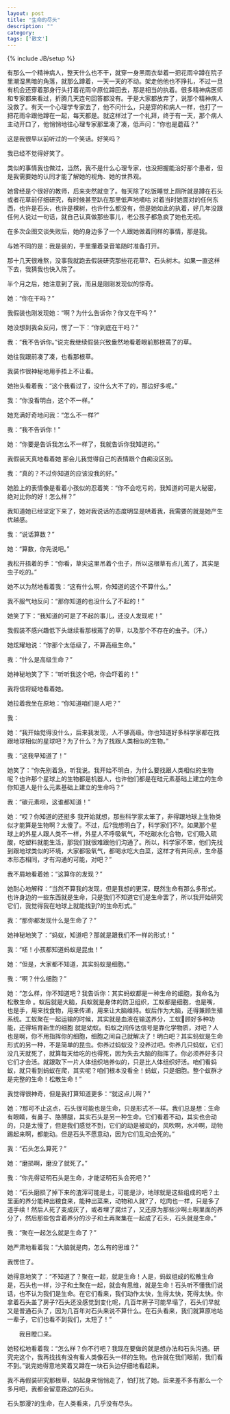 ```yaml
---
layout: post
title: "生命的尽头"
description: ""
category: 
tags: ['散文']
---
```

{% include JB/setup %}

有那么一个精神病人，整天什么也不干，就穿一身黑雨衣举着一把花雨伞蹲在院子里潮湿黑暗的角落，就那么蹲着，一天一天的不动。架走他他也不挣扎，不过一旦有机会还穿着那身行头打着花雨伞原位蹲回去，那是相当的执着。很多精神病医师和专家都来看过，折腾几天连句回答都没有。于是大家都放弃了，说那个精神病人没救了。有天一个心理学专家去了，他不问什么，只是穿的和病人一样，也打了一把花雨伞跟他蹲在一起，每天都是。就这样过了一个礼拜，终于有一天，那个病人主动开口了，他悄悄地往心理专家那里凑了凑，低声问：“你也是蘑菇？”

<!--more-->
这是我很早以前听过的一个笑话。好笑吗？

我已经不觉得好笑了。

类似的事情我也做过，当然，我不是什么心理专家，也没把握能治好那个患者，但是我需要她的认同才能了解她的视角、她的世界观。

她曾经是个很好的教师，后来突然就变了。每天除了吃饭睡觉上厕所就是蹲在石头或者花草前仔细研究，有时候甚至趴在那里低声地嘀咕 对着当时她面对的任何东西，也许是石头，也许是棵树，也许什么都没有，但是她如此的执着，好几年没跟任何人说过一句话，就自己认真做那些事儿，老公孩子都急疯了她也无视。

在多次企图交谈失败后，她的身边多了一个人跟她做着同样的事情，那是我。

与她不同的是：我是装的，手里攥着录音笔随时准备打开。

那十几天很难熬，没事我就跑去假装研究那些花花草?、石头树木。如果一直这样下去，我猜我也快入院了。

半个月之后，她注意到了我，而且是刚刚发现似的惊奇。

她：“你在干吗？”

我假装也刚发现她：“啊？为什么告诉你？你又在干吗？”

她没想到我会反问，愣了一下：“你到底在干吗？”

我：“我不告诉你。”说完我继续假装兴致盎然地看着眼前那根蔫了的草。

她往我跟前凑了凑，也看那根草。

我装作很神秘地用手捂上不让看。

她抬头看着我：“这个我看过了，没什么大不了的，那边好多呢。”

我：“你没看明白，这个不一样。”

她充满好奇地问我：“怎么不一样?”

我：“我不告诉你！”

她：“你要是告诉我怎么不一样了，我就告诉你我知道的。”

我假装天真地看着她 那会儿我觉得自己的表情跟个白痴没区别。

我：“真的？不过你知道的应该没我的好。”

她脸上的表情像是看着小孩似的忍着笑：“你不会吃亏的，我知道的可是大秘密，绝对比你的好！怎么样？”

我知道她已经坚定下来了，她对我说话的态度明显是哄着我，我需要的就是她产生优越感。

我：“说话算数？”

她：“算数，你先说吧。”

我松开捂着的手：“你看，草尖这里吊着个虫子，所以这根草有点儿蔫了，其实是虫子吃的。”

她不以为然地看着我：“这有什么啊，你知道的这个不算什么。”

我不服气地反问：“那你知道的也没什么了不起的！”

她笑了下：“我知道的可是了不起的事儿，还没人发现呢！”

我假装不感兴趣低下头继续看那根蔫了的草，以及那个不存在的虫子。（汗。）

她炫耀地说：“你那个太低级了，不算高级生命。”

我：“什么是高级生命？”

她神秘地笑了下：“听听我这个吧，你会吓着的！”

我将信将疑地看着她。

她拉着我坐在原地：“你知道咱们是人吧？”

我：

她：“我开始觉得没什么，后来我发现，人不够高级。你也知道好多科学家都在找跟地球相似的星球吧？为了什么？为了找跟人类相似的生物。”

我：“这我早知道了！”

她笑了：“你先别着急，听我说。我开始不明白，为什么要找跟人类相似的生物呢？也许那个星球上的生物都是机器人，也许他们都是在硅元素基础上建立的生命 你知道人是什么元素基础上建立的生命吗？”

我：“碳元素呗，这谁都知道！”

她：“哎？你知道的还挺多 我开始就想，那些科学家太笨了，非得跟地球上生物类似才能算是生物啊？太傻了。不过，后?我想明白了，科学家们不?。如果那个星球上的外星人跟人类不一样，外星人不呼吸氧气，不吃碳水化合物，它们吸入硫酸，吃塑料就能生活，那我们就很难跟他们沟通了。所以，科学家不笨，他们先找到跟地球类似的环境，大家都吸氧气，都喝水吃大白菜，这样才有共同点，生命基本形态相同，才有沟通的可能，对吧？”

我不屑地看着她：“这算你的发现？”

她耐心地解释：“当然不算我的发现，但是我想的更深，既然生命有那么多形式，也许身边的一些东西就是生命，只是我们不知道它们是生命罢了，所以我开始研究它们，我觉得我在地球上就能找到?的生命形式。”

我：“那你都发现什么是生命了？”

她神秘地笑了：“蚂蚁，知道吧？那就是跟我们不一样的形式！”

我：“呸！小孩都知道蚂蚁是昆虫！”

她：“但是，大家都不知道，其实蚂蚁是细胞。”

我：“啊？什么细胞？”

她：“怎么样，你不知道吧？我告诉你：其实蚂蚁都是一种生命的细胞，我命名为 松散生命 。蚁后就是大脑，兵蚁就是身体的防卫组织，工蚁都是细胞，也是嘴，也是手，用来找食物，用来传递，用来让大脑维持。蚁后作为大脑，还得兼顾生殖系统。工蚁聚在一起运输的时候，其实就是血液在输送养分，工蚁顾好多种功能，还得培育新生的细胞 就是幼蚁。蚂蚁之间传达信号是靠化学物质，对吧？人也是啊，你不用指挥你的细胞，细胞之间自己就解决了！明白吧？其实蚂蚁是生命形式的另一种，不是简单的昆虫。你养过蚂蚁没？没养过吧。你养几只蚂蚁，它们没几天就死了，就算每天给吃的也得死，因为失去大脑的指挥了。你必须养好多只它们才会活。就跟取下一片人体组织培养似的，只是比人体组织好活。咱们看蚂蚁，就只看到蚂蚁在爬，其实呢？咱们根本没看全！蚂蚁，只是细胞。整个蚁群才是完整的生命！松散生命！”

我觉得很神奇，但是我打算知道更多：“就这点儿啊？”

她：?那可不止这点，石头很可能也是生命，只是形式不一样。我们总是想：生命有眼睛，有鼻子、胳膊腿，其实石头是另一种生命。它们看着不动，其实也会动的，只是太慢了，但是我们感觉不到，它们的动是被动的，风吹啊，水冲啊，动物踢起来啊，都能动。但是石头不愿意动，因为它们乱动会死的。”

我：“石头怎么算死？”

她：“磨损啊，磨没了就死了。”

我：“你先得证明石头是生命，才能证明石头会死吧？”

她：“石头磨损了掉下来的渣滓可能是土，可能是沙，地球就是这些组成的吧？土里面的养分能种出粮食来，能种出菜来，动物和人就?了，吃肉也一样，只是多了道手续！然后人死了变成灰了，或者埋了腐烂了，又还原为那些沙啊土啊里面的养分了，然后那些包含着养分的沙子和土再聚集在一起成了石头，石头就是生命。”

我：“聚在一起怎么就是生命了？”

她严肃地看着我：“大脑就是肉，怎么有的思维？”

我愣住了。

她得意地笑了：“不知道了？聚在一起，就是生命！人是，蚂蚁组成的松散生命是，石头也一样，沙子和土聚在一起，就会有思维，就是生命！石头听不懂我们说话，也不认为我们是生命。在它们看来，我们动作太快，生得太快，死得太快。你拿着石头盖了房子?石头还没感觉到变化呢，几百年房子可能早塌了，石头们早就又是普通石头了，因为几百年对石头来说不算什么。在石头看来，我们就算原地站一辈子，它们也看不到我们，太短了！”

　　我目瞪口呆。

她轻松地看着我：“怎么样？你不行吧？我现在要做的就是想办法和石头沟通。研究完这个，我再找找有没有看人类像石头一样的生物。也许就在我们眼前，我们看不到。”说完她得意地笑着又蹲在一块石头边仔细地看起来。

我不再假装研究那根草，站起身来悄悄走了，怕打扰了她。后来差不多有那么一个多月吧，我都会留意路边的石头。

石头那漫?的生命，在人类看来，几乎没有尽头。